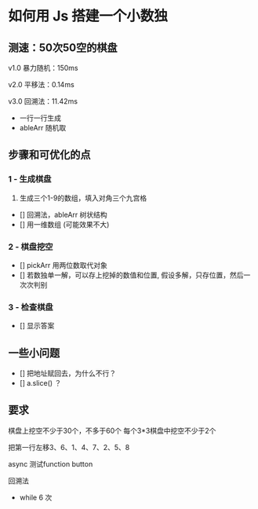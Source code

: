 # 如何用 Js 搭建一个小数独

## 测速：50次50空的棋盘
v1.0 暴力随机：150ms

v2.0 平移法：0.14ms

v3.0 回溯法：11.42ms
- 一行一行生成
- ableArr 随机取


## 步骤和可优化的点
### 1 - 生成棋盘
1. 生成三个1-9的数组，填入对角三个九宫格
- [] 回溯法，ableArr 树状结构
- [] 用一维数组 (可能效果不大)

### 2 - 棋盘挖空
- [] pickArr 用两位数取代对象
- [] 若数独单一解，可以存上挖掉的数值和位置, 假设多解，只存位置，然后一次次判别

### 3 - 检查棋盘
- [] 显示答案


## 一些小问题
- [] 把地址赋回去，为什么不行？
- [] a.slice() ？

## 要求
棋盘上挖空不少于30个，不多于60个
每个3*3棋盘中挖空不少于2个

把第一行左移3、6、1、4、7、2、5、8

async 测试function button 

回溯法
- while 6 次